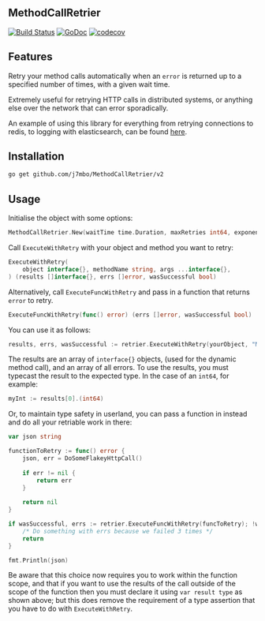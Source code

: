 MethodCallRetrier
-

[![Build Status](https://travis-ci.org/J7mbo/MethodCallRetrier.svg?branch=master)](https://travis-ci.org/J7mbo/MethodCallRetrier)
[![GoDoc](https://godoc.org/github.com/J7mbo/MethodCallRetrier?status.svg)](https://godoc.org/github.com/J7mbo/MethodCallRetrier)
[![codecov](https://img.shields.io/codecov/c/github/j7mbo/MethodCallRetrier.svg)](https://codecov.io/gh/J7mbo/MethodCallRetrier)

Features
-

Retry your method calls automatically when an `error` is returned up to a specified number of times, with a given wait time.

Extremely useful for retrying HTTP calls in distributed systems, or anything else over the network that can error sporadically.

An example of using this library for everything from retrying connections to redis, to logging with elasticsearch, can
be found [here](https://github.com/J7mbo/palmago-streetview).

Installation
-
```bash
go get github.com/j7mbo/MethodCallRetrier/v2
```

Usage
-

Initialise the object with some options:

```go
MethodCallRetrier.New(waitTime time.Duration, maxRetries int64, exponent int64) 
```

Call `ExecuteWithRetry` with your object and method you want to retry:

```go
ExecuteWithRetry(
	object interface{}, methodName string, args ...interface{},
) (results []interface{}, errs []error, wasSuccessful bool)
```

Alternatively, call `ExecuteFuncWithRetry` and pass in a function that returns `error` to retry.

```go
ExecuteFuncWithRetry(func() error) (errs []error, wasSuccessful bool)
```

You can use it as follows:

```go
results, errs, wasSuccessful := retrier.ExecuteWithRetry(yourObject, "MethodToCall", "Arg1", "Arg2", "etc")
```

The results are an array of `interface{}` objects, (used for the dynamic method call), and an array of all errors.
To use the results, you must typecast the result to the expected type. In the case of an `int64`, for example:

```go
myInt := results[0].(int64)
```

Or, to maintain type safety in userland, you can pass a function in instead and do all your retriable work in there:

```go
var json string

functionToRetry := func() error {
    json, err = DoSomeFlakeyHttpCall()
    
    if err != nil {
        return err
    }
    
    return nil
}

if wasSuccessful, errs := retrier.ExecuteFuncWithRetry(funcToRetry); !wasSuccesful {
    /* Do something with errs because we failed 3 times */
    return
}

fmt.Println(json)
```

Be aware that this choice now requires you to work within the function scope, and that if you want to use the results of
the call outside of the scope of the function then you must declare it using `var result type` as shown above; but this
does remove the requirement of a type assertion that you have to do with `ExecuteWithRetry`.
